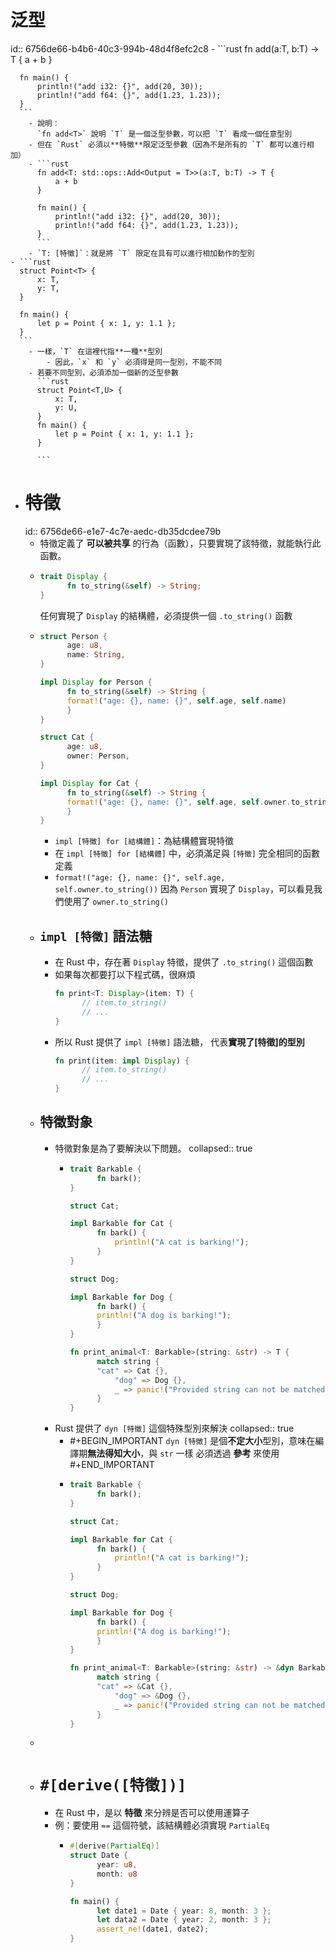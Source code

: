 # 泛型
id:: 6756de66-b4b6-40c3-994b-48d4f8efc2c8
	- ```rust
	  fn add<T>(a:T, b:T) -> T {
	      a + b
	  }
	  
	  fn main() {
	      println!("add i32: {}", add(20, 30));
	      println!("add f64: {}", add(1.23, 1.23));
	  }
	  ```
		- 說明：
		  `fn add<T>` 說明 `T` 是一個泛型參數，可以把 `T` 看成一個任意型別
		- 但在 `Rust` 必須以**特徵**限定泛型參數（因為不是所有的 `T` 都可以進行相加）
		- ```rust
		  fn add<T: std::ops::Add<Output = T>>(a:T, b:T) -> T {
		      a + b
		  }
		  
		  fn main() {
		      println!("add i32: {}", add(20, 30));
		      println!("add f64: {}", add(1.23, 1.23));
		  }
		  ```
		- `T: [特徵]`：就是將 `T` 限定在具有可以進行相加動作的型別
	- ```rust
	  struct Point<T> {
	      x: T,
	      y: T,
	  }
	  
	  fn main() {
	      let p = Point { x: 1, y: 1.1 };
	  }
	  ```
		- 一樣，`T` 在這裡代指**一種**型別
			- 因此，`x` 和 `y` 必須得是同一型別，不能不同
		- 若要不同型別，必須添加一個新的泛型參數
		  ```rust
		  struct Point<T,U> {
		      x: T,
		      y: U,
		  }
		  fn main() {
		      let p = Point { x: 1, y: 1.1 };
		  }
		  
		  ```
- # 特徵
  id:: 6756de66-e1e7-4c7e-aedc-db35dcdee79b
	- 特徵定義了 **可以被共享** 的行為（函數），只要實現了該特徵，就能執行此函數。
	- ```rust
	  trait Display {
	    	fn to_string(&self) -> String;
	  }
	  ```
	  任何實現了 `Display` 的結構體，必須提供一個 `.to_string()` 函數
	- ```rust
	  struct Person {
	    	age: u8,
	    	name: String,
	  }
	  
	  impl Display for Person {
	    	fn to_string(&self) -> String {
	      	format!("age: {}, name: {}", self.age, self.name)  
	    	}
	  }
	  
	  struct Cat {
	    	age: u8,
	    	owner: Person,
	  }
	  
	  impl Display for Cat {
	    	fn to_string(&self) -> String {
	      	format!("age: {}, name: {}", self.age, self.owner.to_string())
	    	}
	  }
	  
	  ```
		- `impl [特徵] for [結構體]`：為結構體實現特徵
		- 在 `impl [特徵] for [結構體]` 中，必須滿足與 `[特徵]` 完全相同的函數定義
		- `format!("age: {}, name: {}", self.age, self.owner.to_string())`
		  因為 `Person` 實現了 `Display`，可以看見我們使用了 `owner.to_string()`
	- ## `impl [特徵]` 語法糖
		- 在 Rust 中，存在著 `Display` 特徵，提供了 `.to_string()` 這個函數
		- 如果每次都要打以下程式碼，很麻煩
		  ```rust
		  fn print<T: Display>(item: T) {
		    	// item.to_string()
		    	// ...
		  }
		  ```
		- 所以 Rust 提供了 `impl [特徵]` 語法糖， 代表**實現了[特徵]的型別**
		  ```rust
		  fn print(item: impl Display) {
		    	// item.to_string()
		    	// ...
		  }
		  ```
	- ## 特徵對象
		- 特徵對象是為了要解決以下問題。
		  collapsed:: true
			- ```rust
			  trait Barkable {
			    	fn bark();
			  }
			  
			  struct Cat;
			  
			  impl Barkable for Cat {
			    	fn bark() {
			        	println!("A cat is barking!");
			    	}
			  }
			  
			  struct Dog;
			  
			  impl Barkable for Dog {
			    	fn bark() {
			      	println!("A dog is barking!");
			    	}
			  }
			  
			  fn print_animal<T: Barkable>(string: &str) -> T {
			    	match string {
			      	"cat" => Cat {},
			        	"dog" => Dog {},
			        	_ => panic!("Provided string can not be matched against."),
			    	}
			  }
			  ```
		- Rust 提供了 `dyn [特徵]` 這個特殊型別來解決
		  collapsed:: true
			- #+BEGIN_IMPORTANT
			  `dyn [特徵]` 是個**不定大小**型別，意味在編譯期**無法得知大小**，與 `str` 一樣
			  必須透過 **參考** 來使用
			  #+END_IMPORTANT
			- ```rust
			  trait Barkable {
			    	fn bark();
			  }
			  
			  struct Cat;
			  
			  impl Barkable for Cat {
			    	fn bark() {
			        	println!("A cat is barking!");
			    	}
			  }
			  
			  struct Dog;
			  
			  impl Barkable for Dog {
			    	fn bark() {
			      	println!("A dog is barking!");
			    	}
			  }
			  
			  fn print_animal<T: Barkable>(string: &str) -> &dyn Barkable {
			    	match string {
			      	"cat" => &Cat {},
			        	"dog" => &Dog {},
			        	_ => panic!("Provided string can not be matched against."),
			    	}
			  }
			  ```
	-
	- # `#[derive([特徵])]`
		- 在 Rust 中，是以 **特徵** 來分辨是否可以使用運算子
		- 例：要使用 `==` 這個符號，該結構體必須實現 `PartialEq`
			- ```rust
			  #[derive(PartialEq)]
			  struct Date {
			    	year: u8,
			    	month: u8
			  }
			  
			  fn main() {
			    	let date1 = Date { year: 8, month: 3 };
			    	let data2 = Date { year: 2, month: 3 };
			    	assert_ne!(date1, date2);
			  }
			  ```